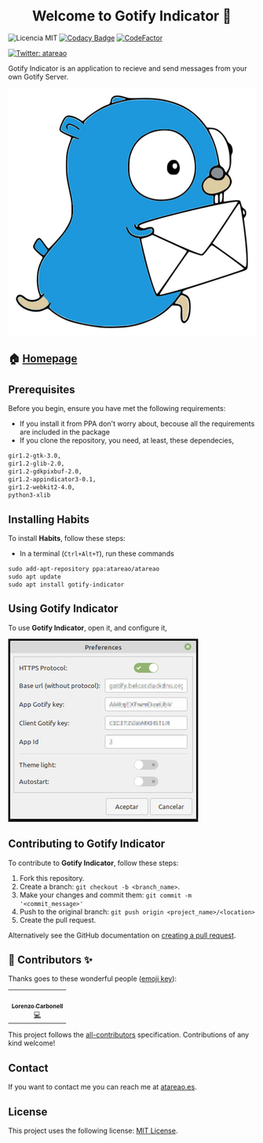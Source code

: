 <h1 align="center">Welcome to Gotify Indicator 👋</h1>

![Licencia MIT](https://img.shields.io/badge/Licencia-MIT-green)
[![Codacy Badge](https://api.codacy.com/project/badge/Grade/b3e704c3f150404582cd23b9fcb4be32)](https://www.codacy.com/manual/atareao/habits?utm_source=github.com&amp;utm_medium=referral&amp;utm_content=atareao/habits&amp;utm_campaign=Badge_Grade)
[![CodeFactor](https://www.codefactor.io/repository/github/atareao/habits/badge/master)](https://www.codefactor.io/repository/github/atareao/habits/overview/master)

[![Twitter: atareao](https://img.shields.io/twitter/follow/atareao.svg?style=social)](https://twitter.com/atareao)

Gotify Indicator is an application to recieve and send messages from your own Gotify Server.

[![Habits](./data/icons/gotify-indicator.svg)](https://www.atareao.es/aplicacion/gotify-indicator/)

## 🏠 [Homepage](https://www.atareao.es/applicacion/gotify-indicator)

## Prerequisites

Before you begin, ensure you have met the following requirements:

* If you install it from PPA don't worry about, becouse all the requirements are included in the package
* If you clone the repository, you need, at least, these dependecies,

```
gir1.2-gtk-3.0,
gir1.2-glib-2.0,
gir1.2-gdkpixbuf-2.0,
gir1.2-appindicator3-0.1,
gir1.2-webkit2-4.0,
python3-xlib
```

## Installing Habits

To install **Habits**, follow these steps:

* In a terminal (`Ctrl+Alt+T`), run these commands

```
sudo add-apt-repository ppa:atareao/atareao
sudo apt update
sudo apt install gotify-indicator
```

## Using Gotify Indicator

To use **Gotify Indicator**, open it, and configure it,

![start Habits](./screenshots/gotify-indicator-01.png)

## Contributing to Gotify Indicator

To contribute to **Gotify Indicator**, follow these steps:

1. Fork this repository.
2. Create a branch: `git checkout -b <branch_name>`.
3. Make your changes and commit them: `git commit -m '<commit_message>'`
4. Push to the original branch: `git push origin <project_name>/<location>`
5. Create the pull request.

Alternatively see the GitHub documentation on [creating a pull request](https://help.github.com/en/github/collaborating-with-issues-and-pull-requests/creating-a-pull-request).

## 👤 Contributors ✨

Thanks goes to these wonderful people ([emoji key](https://allcontributors.org/docs/en/emoji-key)):

<!-- ALL-CONTRIBUTORS-LIST:START - Do not remove or modify this section -->
<!-- prettier-ignore-start -->
<!-- markdownlint-disable -->
<table>
  <tr>
    <td align="center"><a href="https://www.atareao.es"><img src="https://avatars3.githubusercontent.com/u/298055?v=4" width="100px;" alt=""/><br /><sub><b>Lorenzo Carbonell</b></sub></a><br /><a href="https://github.com/atareao/fondos-productivos/commits?author=atareao" title="Code">💻</a></td>
  </tr>
</table>

<!-- markdownlint-enable -->
<!-- prettier-ignore-end -->
<!-- ALL-CONTRIBUTORS-LIST:END -->

This project follows the [all-contributors](https://github.com/all-contributors/all-contributors) specification. Contributions of any kind welcome!

## Contact

If you want to contact me you can reach me at [atareao.es](https://www.atareao.es).

## License

This project uses the following license: [MIT License](https://choosealicense.com/licenses/mit/).
